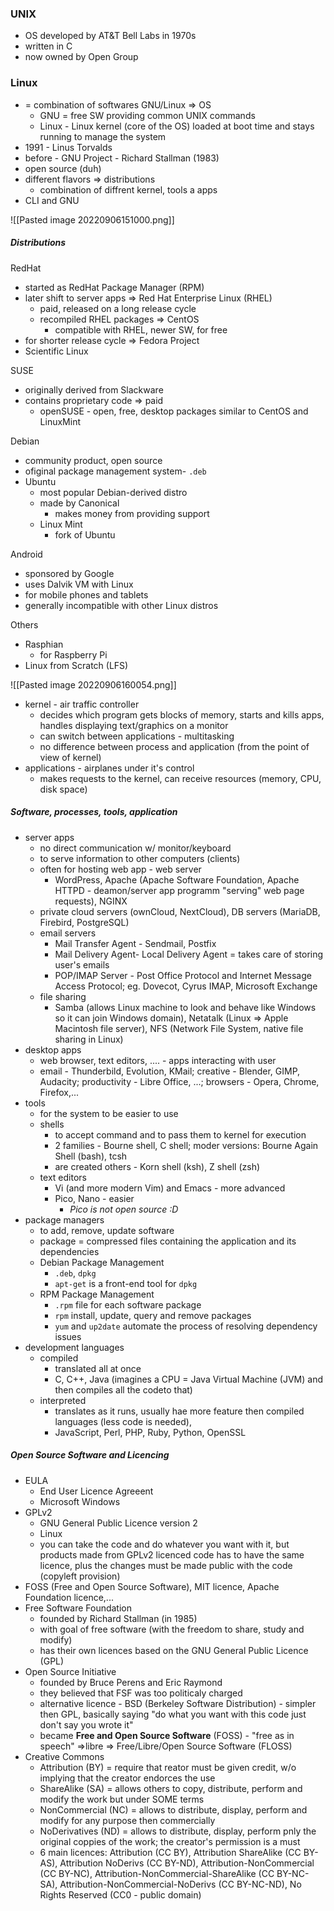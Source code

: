 
### UNIX
- OS developed by AT&T Bell Labs in 1970s
- written in C
- now owned by Open Group

### Linux
- = combination of softwares GNU/Linux => OS
	- GNU = free SW providing common UNIX commands
	- Linux - Linux kernel (core of the OS) loaded at boot time and stays running to manage the system
- 1991 - Linus Torvalds
- before  - GNU Project - Richard Stallman (1983)
- open source (duh)
- different flavors  => distributions
	- combination of diffrent kernel, tools a apps
- CLI and GNU

![[Pasted image 20220906151000.png]]


##### Distributions
RedHat
- started as RedHat Package Manager (RPM)
- later shift to server apps => Red Hat Enterprise Linux (RHEL)
	- paid, released on a long release cycle 
	- recompiled RHEL packages => CentOS
		- compatible with RHEL, newer SW, for free
- for shorter release cycle => Fedora Project
- Scientific Linux

SUSE
- originally derived from Slackware
- contains proprietary code => paid
	- openSUSE - open, free, desktop packages similar to CentOS and LinuxMint

Debian
- community product, open source
- ofiginal package management system- `.deb`
- Ubuntu
	- most popular Debian-derived distro
	- made by Canonical
		- makes money from providing support
	- Linux Mint
		- fork of Ubuntu

Android
- sponsored by Google
- uses Dalvik VM with Linux
- for mobile phones and tablets
- generally incompatible with other Linux distros

Others 
- Rasphian
	- for Raspberry Pi
- Linux from Scratch (LFS)

![[Pasted image 20220906160054.png]]

- kernel - air traffic controller
	- decides which program gets blocks of memory, starts and kills apps, handles displaying text/graphics on a monitor
	- can switch between applications - multitasking
	- no difference between process and application (from the point of view of kernel)
- applications - airplanes under it's control
	- makes requests to the kernel, can receive resources (memory, CPU, disk space)


##### Software, processes, tools, application
- server apps
	- no direct communication w/ monitor/keyboard
	- to serve information to other computers (clients)
	- often for hosting web app - web server
		- WordPress, Apache (Apache Software Foundation, Apache HTTPD - deamon/server app programm "serving" web page requests), NGINX
	- private cloud servers (ownCloud, NextCloud), DB servers (MariaDB, Firebird, PostgreSQL)
	- email servers
		- Mail Transfer Agent - Sendmail, Postfix
		- Mail Delivery Agent- Local Delivery Agent = takes care of storing user's emails
		- POP/IMAP Server - Post Office Protocol and Internet Message Access Protocol; eg. Dovecot, Cyrus IMAP, Microsoft Exchange
	- file sharing
		- Samba (allows Linux machine to look and behave like Windows so it can join Windows domain), Netatalk (Linux => Apple Macintosh file server), NFS (Network File System, native file sharing in Linux)
- desktop apps
	- web browser, text editors, .... - apps interacting with user
	- email - Thunderbild, Evolution, KMail; creative - Blender, GIMP, Audacity; productivity - Libre Office, ...; browsers - Opera, Chrome, Firefox,...
- tools
	- for the system to be easier to use
	- shells
		- to accept command and to pass them to kernel for execution
		- 2 families - Bourne shell, C shell; moder versions: Bourne Again Shell (bash), tcsh
		- are created others - Korn shell (ksh), Z shell (zsh)
	- text editors
		- Vi (and more modern Vim) and Emacs - more advanced
		- Pico, Nano - easier
			- *Pico is not open source :D*
- package managers
	- to add, remove, update software
	- package = compressed files containing the application and its dependencies
	- Debian Package Management
		- `.deb`, `dpkg`
		- `apt-get` is a front-end tool for `dpkg`
	- RPM Package Management
		- `.rpm` file for each software package
		- `rpm` install, update, query and remove packages
		- `yum` and `up2date` automate the process of resolving dependency issues
- development languages
	- compiled 
		- translated all at once 
		- C, C++, Java (imagines a CPU = Java Virtual Machine (JVM) and then compiles all the codeto that)
	- interpreted
		- translates as it runs, usually hae more feature then compiled languages (less code is needed),
		- JavaScript, Perl, PHP, Ruby, Python, OpenSSL


##### Open Source Software and Licencing
- EULA
	- End User Licence Agreeent
	- Microsoft Windows
- GPLv2
	- GNU General Public Licence version 2
	- Linux
	- you can take the code and do whatever you want with it, but products made from GPLv2 licenced code has to have the same licence, plus the changes must be made public with the code (copyleft provision)
- FOSS (Free and Open Source Software), MIT licence, Apache Foundation licence,...
- Free Software Foundation
	- founded by Richard Stallman (in 1985)
	- with goal of free software (with the freedom to share, study and modify)
	- has their own licences based on the GNU General Public Licence (GPL)
- Open Source Initiative
	- founded by Bruce Perens and Eric Raymond
	- they believed that FSF was too politicaly charged
	- alternative licence - BSD (Berkeley Software Distribution) - simpler then GPL, basically saying "do what you want with this code just don't say you wrote it"
	- became **Free and Open Source Software** (FOSS) - "free as in speech" =>libre => Free/Libre/Open Source Software (FLOSS)
- Creative Commons
	- Attribution (BY) = require that reator must be given credit, w/o implying that the creator endorces the use
	- ShareAlike (SA) = allows others to copy, distribute, perform and modify the work but under SOME terms
	- NonCommercial (NC) = allows to distribute, display, perform and modify for any purpose then commercially
	- NoDerivatives (ND) = allows to distribute, display, perform pnly the original coppies of the work; the creator's permission is a must
	- 6 main licences: Attribution (CC BY), Attribution ShareAlike (CC BY-AS), Attribution NoDerivs (CC BY-ND), Attribution-NonCommercial (CC BY-NC), Attribution-NonCommercial-ShareAlike (CC BY-NC-SA), Attribution-NonCommercial-NoDerivs (CC BY-NC-ND), No Rights Reserved (CC0 - public domain)